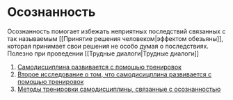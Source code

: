 # Осознанность
Осознанность помогает избежать неприятных последствий связанных с так называемым [[Принятие решения человеком|эффектом обезьяны]], которая принимает свои решения не особо думая о последствиях. Полезно при проведении [[Трудные диалоги|Трудные диалоги]]


1.  [Самодисциплина развивается с помощью тренировок](https://www.tandfonline.com/doi/abs/10.1080/17437190903414387)
2.  [Второе исследование о том, что самодисицплина развивается с помощью тренировок](https://www.sciencedirect.com/science/article/pii/S0195666310008433)
3.  [Методы тренировки самодисциплины, связанные с осознанностью](https://www.sciencedirect.com/science/article/pii/S0376871611000329)